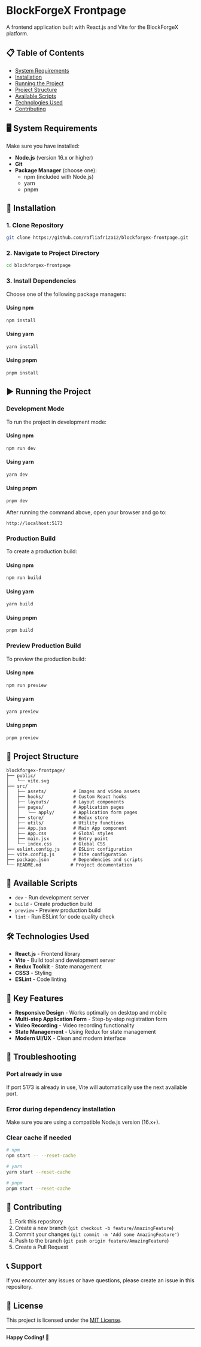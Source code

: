 # BlockForgeX Frontpage

A frontend application built with React.js and Vite for the BlockForgeX platform.

## 📋 Table of Contents

- [System Requirements](#system-requirements)
- [Installation](#installation)
- [Running the Project](#running-the-project)
- [Project Structure](#project-structure)
- [Available Scripts](#available-scripts)
- [Technologies Used](#technologies-used)
- [Contributing](#contributing)

## 🖥️ System Requirements

Make sure you have installed:

- **Node.js** (version 16.x or higher)
- **Git**
- **Package Manager** (choose one):
  - npm (included with Node.js)
  - yarn
  - pnpm

## 🚀 Installation

### 1. Clone Repository

```bash
git clone https://github.com/rafliafriza12/blockforgex-frontpage.git
```

### 2. Navigate to Project Directory

```bash
cd blockforgex-frontpage
```

### 3. Install Dependencies

Choose one of the following package managers:

#### Using npm

```bash
npm install
```

#### Using yarn

```bash
yarn install
```

#### Using pnpm

```bash
pnpm install
```

## ▶️ Running the Project

### Development Mode

To run the project in development mode:

#### Using npm

```bash
npm run dev
```

#### Using yarn

```bash
yarn dev
```

#### Using pnpm

```bash
pnpm dev
```

After running the command above, open your browser and go to:

```
http://localhost:5173
```

### Production Build

To create a production build:

#### Using npm

```bash
npm run build
```

#### Using yarn

```bash
yarn build
```

#### Using pnpm

```bash
pnpm build
```

### Preview Production Build

To preview the production build:

#### Using npm

```bash
npm run preview
```

#### Using yarn

```bash
yarn preview
```

#### Using pnpm

```bash
pnpm preview
```

## 📁 Project Structure

```
blockforgex-frontpage/
├── public/
│   └── vite.svg
├── src/
│   ├── assets/          # Images and video assets
│   ├── hooks/           # Custom React hooks
│   ├── layouts/         # Layout components
│   ├── pages/           # Application pages
│   │   └── apply/       # Application form pages
│   ├── store/           # Redux store
│   ├── utils/           # Utility functions
│   ├── App.jsx          # Main App component
│   ├── App.css          # Global styles
│   ├── main.jsx         # Entry point
│   └── index.css        # Global CSS
├── eslint.config.js     # ESLint configuration
├── vite.config.js       # Vite configuration
├── package.json         # Dependencies and scripts
└── README.md           # Project documentation
```

## 📜 Available Scripts

- `dev` - Run development server
- `build` - Create production build
- `preview` - Preview production build
- `lint` - Run ESLint for code quality check

## 🛠️ Technologies Used

- **React.js** - Frontend library
- **Vite** - Build tool and development server
- **Redux Toolkit** - State management
- **CSS3** - Styling
- **ESLint** - Code linting

## 🎯 Key Features

- **Responsive Design** - Works optimally on desktop and mobile
- **Multi-step Application Form** - Step-by-step registration form
- **Video Recording** - Video recording functionality
- **State Management** - Using Redux for state management
- **Modern UI/UX** - Clean and modern interface

## 🔧 Troubleshooting

### Port already in use

If port 5173 is already in use, Vite will automatically use the next available port.

### Error during dependency installation

Make sure you are using a compatible Node.js version (16.x+).

### Clear cache if needed

```bash
# npm
npm start -- --reset-cache

# yarn
yarn start --reset-cache

# pnpm
pnpm start --reset-cache
```

## 🤝 Contributing

1. Fork this repository
2. Create a new branch (`git checkout -b feature/AmazingFeature`)
3. Commit your changes (`git commit -m 'Add some AmazingFeature'`)
4. Push to the branch (`git push origin feature/AmazingFeature`)
5. Create a Pull Request

## 📞 Support

If you encounter any issues or have questions, please create an issue in this repository.

## 📄 License

This project is licensed under the [MIT License](LICENSE).

---

**Happy Coding! 🚀**
